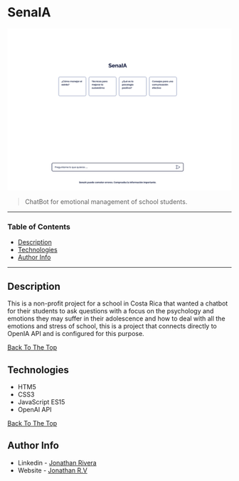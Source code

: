 # SenaIA

![Project Image](https://raw.githubusercontent.com/riveraaj/SenaIA/main/assets/images/SenaIA.png?token=GHSAT0AAAAAACUEC7BXMT7BLHLXRWUAJEPGZUDML2Q)

> ChatBot for emotional management of school students.

---

### Table of Contents

- [Description](#description)
- [Technologies](#technologies)
- [Author Info](#author-info)

---

## Description
This is a non-profit project for a school in Costa Rica that wanted a chatbot for their students to ask questions with a focus on the psychology and emotions they may suffer in their adolescence and how to deal with all the emotions and stress of school, this is a project that connects directly to OpenIA API and is configured for this purpose.

[Back To The Top](#SenaIA)

## Technologies
- HTM5
- CSS3
- JavaScript ES15
- OpenAI API

 [Back To The Top](#SenaIA)

 ## Author Info

- Linkedin - [Jonathan Rivera](https://www.linkedin.com/in/jriveraaa/)
- Website - [Jonathan R.V](https://riveraaj.github.io/Portfolio/)
